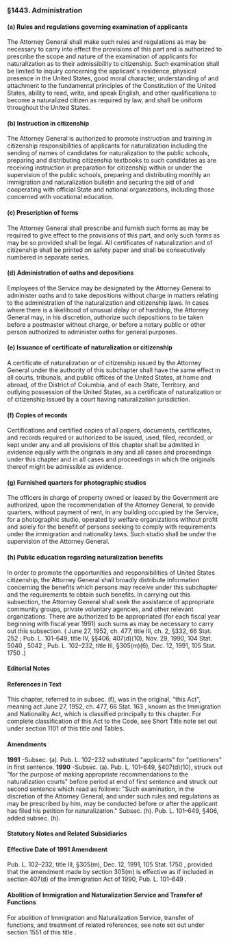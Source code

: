 <!--
url: https://uscode.house.gov/view.xhtml?req=granuleid:USC-prelim-title8-section1443&num=0&edition=prelim
date_accessed: 2024-07-28 23:46:00
-->
### §1443\. Administration
#### (a) Rules and regulations governing examination of applicants
 The Attorney General shall make such rules and regulations as may be necessary to carry into effect the provisions of this part and is authorized to prescribe the scope and nature of the examination of applicants for naturalization as to their admissibility to citizenship. Such examination shall be limited to inquiry concerning the applicant's residence, physical presence in the United States, good moral character, understanding of and attachment to the fundamental principles of the Constitution of the United States, ability to read, write, and speak English, and other qualifications to become a naturalized citizen as required by law, and shall be uniform throughout the United States.
#### (b) Instruction in citizenship
 The Attorney General is authorized to promote instruction and training in citizenship responsibilities of applicants for naturalization including the sending of names of candidates for naturalization to the public schools, preparing and distributing citizenship textbooks to such candidates as are receiving instruction in preparation for citizenship within or under the supervision of the public schools, preparing and distributing monthly an immigration and naturalization bulletin and securing the aid of and cooperating with official State and national organizations, including those concerned with vocational education.
#### (c) Prescription of forms
 The Attorney General shall prescribe and furnish such forms as may be required to give effect to the provisions of this part, and only such forms as may be so provided shall be legal. All certificates of naturalization and of citizenship shall be printed on safety paper and shall be consecutively numbered in separate series.
#### (d) Administration of oaths and depositions
 Employees of the Service may be designated by the Attorney General to administer oaths and to take depositions without charge in matters relating to the administration of the naturalization and citizenship laws. In cases where there is a likelihood of unusual delay or of hardship, the Attorney General may, in his discretion, authorize such depositions to be taken before a postmaster without charge, or before a notary public or other person authorized to administer oaths for general purposes.
#### (e) Issuance of certificate of naturalization or citizenship
 A certificate of naturalization or of citizenship issued by the Attorney General under the authority of this subchapter shall have the same effect in all courts, tribunals, and public offices of the United States, at home and abroad, of the District of Columbia, and of each State, Territory, and outlying possession of the United States, as a certificate of naturalization or of citizenship issued by a court having naturalization jurisdiction.
#### (f) Copies of records
 Certifications and certified copies of all papers, documents, certificates, and records required or authorized to be issued, used, filed, recorded, or kept under any and all provisions of this chapter shall be admitted in evidence equally with the originals in any and all cases and proceedings under this chapter and in all cases and proceedings in which the originals thereof might be admissible as evidence.
#### (g) Furnished quarters for photographic studios
 The officers in charge of property owned or leased by the Government are authorized, upon the recommendation of the Attorney General, to provide quarters, without payment of rent, in any building occupied by the Service, for a photographic studio, operated by welfare organizations without profit and solely for the benefit of persons seeking to comply with requirements under the immigration and nationality laws. Such studio shall be under the supervision of the Attorney General.
#### (h) Public education regarding naturalization benefits
 In order to promote the opportunities and responsibilities of United States citizenship, the Attorney General shall broadly distribute information concerning the benefits which persons may receive under this subchapter and the requirements to obtain such benefits. In carrying out this subsection, the Attorney General shall seek the assistance of appropriate community groups, private voluntary agencies, and other relevant organizations. There are authorized to be appropriated (for each fiscal year beginning with fiscal year 1991\) such sums as may be necessary to carry out this subsection.
 (
 June 27, 1952, ch. 477, title III, ch. 2, §332,
 66 Stat. 252
 ;
 Pub. L. 101–649,
 title IV, §§406, 407(d)(10\), Nov. 29, 1990,
 104 Stat. 5040
 ,
 5042 
 ;
 Pub. L. 102–232,
 title III, §305(m)(6\), Dec. 12, 1991,
 105 Stat. 1750
 .)
#### **Editorial Notes**
#### References in Text
 This chapter, referred to in subsec. (f), was in the original, "this Act", meaning act
 June 27, 1952, ch. 477,
 66 Stat. 163
 , known as the Immigration and Nationality Act, which is classified principally to this chapter. For complete classification of this Act to the Code, see Short Title note set out under
 section 1101 of this title
 and Tables.
#### Amendments
**1991** 
 \-Subsec. (a).
 Pub. L. 102–232
 substituted "applicants" for "petitioners" in first sentence.
**1990** 
 \-Subsec. (a).
 Pub. L. 101–649,
 §407(d)(10\), struck out "for the purpose of making appropriate recommendations to the naturalization courts" before period at end of first sentence and struck out second sentence which read as follows: "Such examination, in the discretion of the Attorney General, and under such rules and regulations as may be prescribed by him, may be conducted before or after the applicant has filed his petition for naturalization."
 Subsec. (h).
 Pub. L. 101–649,
 §406, added subsec. (h).
#### **Statutory Notes and Related Subsidiaries**
#### Effective Date of 1991 Amendment
Pub. L. 102–232,
 title III, §305(m), Dec. 12, 1991,
 105 Stat. 1750
 , provided that the amendment made by section 305(m) is effective as if included in section 407(d) of the Immigration Act of 1990,
 Pub. L. 101–649
 .
#### Abolition of Immigration and Naturalization Service and Transfer of Functions
 For abolition of Immigration and Naturalization Service, transfer of functions, and treatment of related references, see note set out under
 section 1551 of this title
 .
